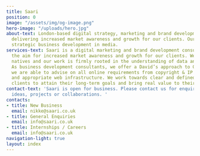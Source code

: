 ```yaml
---
title: Saari
position: 0
image: "/assets/img/og-image.png"
hero-image: "/uploads/hero.jpg"
about-text: London-based digital strategy, marketing and brand development consultancy,
  delivering increased market awareness and growth for our clients. Our services include
  strategic business development in media.
services-text: Saari is a digital marketing and brand development consultancy with
  the aim for increased market awareness and growth for our clients. We are digital
  natives and our work is firmly rooted in the understanding of data and market insights.
  As business development consultants, we offer a David’s approach to Goliath and
  we are able to advise on all online requirements from copyright & IP to communications
  and appropriate web infrastructure. We work towards clear and defined KPI’s assisting
  clients to attain their long-term goals and bring real value to their business.
contact-text: 'Saari is open for business. Please contact us for enquiries to discuss
  ideas, projects or collaborations. '
contacts:
- title: New Business
  email: nikke@saari.co.uk
- title: General Enquiries
  email: info@saari.co.uk
- title: Internships / Careers
  email: info@saari.co.uk
navigation-light: true
layout: index
---
```


